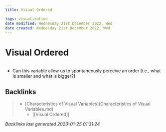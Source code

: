 ```yaml
---
title: Visual Ordered

tags: visualization 
date modified: Wednesday 21st December 2022, Wed
date created: Wednesday 21st December 2022, Wed
---
```


# Visual Ordered
```toc
```

- Can this variable allow us to spontaneously perceive an order [i.e., what is smaller and what is bigger?]

## Backlinks

> - [Characteristics of Visual Variables](Characteristics of Visual Variables.md)
>   - [[Visual Ordered]]

_Backlinks last generated 2023-01-25 01:31:24_
